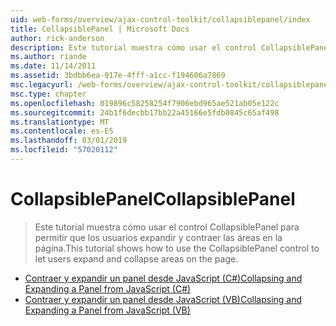 ```yaml
---
uid: web-forms/overview/ajax-control-toolkit/collapsiblepanel/index
title: CollapsiblePanel | Microsoft Docs
author: rick-anderson
description: Este tutorial muestra cómo usar el control CollapsiblePanel para permitir que los usuarios expandir y contraer las áreas en la página.
ms.author: riande
ms.date: 11/14/2011
ms.assetid: 3bdbb6ea-917e-4fff-a1cc-f194606a7869
msc.legacyurl: /web-forms/overview/ajax-control-toolkit/collapsiblepanel
msc.type: chapter
ms.openlocfilehash: 019896c58258254f7906ebd965ae521ab05e122c
ms.sourcegitcommit: 24b1f6decbb17bb22a45166e5fdb0845c65af498
ms.translationtype: MT
ms.contentlocale: es-ES
ms.lasthandoff: 03/01/2019
ms.locfileid: "57020112"
---
```

<a name="collapsiblepanel"></a><span data-ttu-id="41781-103">CollapsiblePanel</span><span class="sxs-lookup"><span data-stu-id="41781-103">CollapsiblePanel</span></span>
====================
> <span data-ttu-id="41781-104">Este tutorial muestra cómo usar el control CollapsiblePanel para permitir que los usuarios expandir y contraer las áreas en la página.</span><span class="sxs-lookup"><span data-stu-id="41781-104">This tutorial shows how to use the CollapsiblePanel control to let users expand and collapse areas on the page.</span></span>


- [<span data-ttu-id="41781-105">Contraer y expandir un panel desde JavaScript (C#)</span><span class="sxs-lookup"><span data-stu-id="41781-105">Collapsing and Expanding a Panel from JavaScript (C#)</span></span>](collapsing-and-expanding-a-panel-from-javascript-cs.md)
- [<span data-ttu-id="41781-106">Contraer y expandir un panel desde JavaScript (VB)</span><span class="sxs-lookup"><span data-stu-id="41781-106">Collapsing and Expanding a Panel from JavaScript (VB)</span></span>](collapsing-and-expanding-a-panel-from-javascript-vb.md)

